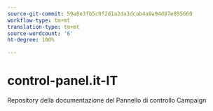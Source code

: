 ```yaml
---
source-git-commit: 59a8e3fb5c9f2d1a2da3dcab4a9a94d87e895660
workflow-type: tm+mt
translation-type: tm+mt
source-wordcount: '6'
ht-degree: 100%

---
```

# control-panel.it-IT

Repository della documentazione del Pannello di controllo Campaign
